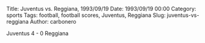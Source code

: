 Title: Juventus vs. Reggiana, 1993/09/19
Date: 1993/09/19 00:00
Category: sports
Tags: football, football scores, Juventus, Reggiana
Slug: juventus-vs-reggiana
Author: carbonero


Juventus 4 - 0 Reggiana
